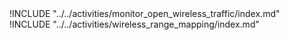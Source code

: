 
<div class="boxtext">
!INCLUDE "../../activities/monitor_open_wireless_traffic/index.md"
</div>

<div class="boxtext">
!INCLUDE "../../activities/wireless_range_mapping/index.md"
</div>
